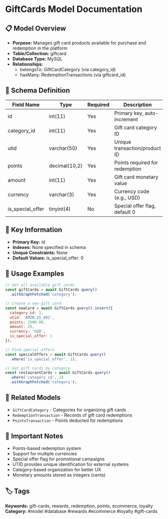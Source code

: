 # GiftCards Model Documentation

## 📋 Model Overview
- **Purpose:** Manages gift card products available for purchase and redemption in the platform
- **Table/Collection:** giftcard
- **Database Type:** MySQL
- **Relationships:** 
  - belongsTo: GiftCardCategory (via category_id)
  - hasMany: RedemptionTransactions (via giftcard_id)

## 🔧 Schema Definition
| Field Name | Type | Required | Description |
|------------|------|----------|-------------|
| id | int(11) | Yes | Primary key, auto-increment |
| category_id | int(11) | Yes | Gift card category ID |
| utid | varchar(50) | Yes | Unique transaction/product ID |
| points | decimal(10,2) | Yes | Points required for redemption |
| amount | int(11) | Yes | Gift card monetary value |
| currency | varchar(3) | Yes | Currency code (e.g., USD) |
| is_special_offer | tinyint(4) | No | Special offer flag, default 0 |

## 🔑 Key Information
- **Primary Key:** id
- **Indexes:** None specified in schema
- **Unique Constraints:** None
- **Default Values:** is_special_offer: 0

## 📝 Usage Examples
```javascript
// Get all available gift cards
const giftCards = await GiftCards.query()
  .withGraphFetched('category');

// Create a new gift card
const newCard = await GiftCards.query().insert({
  category_id: 1,
  utid: 'AMZN_25_001',
  points: 2500.00,
  amount: 25,
  currency: 'USD',
  is_special_offer: 1
});

// Find special offers
const specialOffers = await GiftCards.query()
  .where('is_special_offer', 1);

// Get gift cards by category
const restaurantCards = await GiftCards.query()
  .where('category_id', 2)
  .withGraphFetched('category');
```

## 🔗 Related Models
- `GiftCardCategory` - Categories for organizing gift cards
- `RedemptionTransaction` - Records of gift card redemptions
- `PointsTransaction` - Points deducted for redemptions

## 📌 Important Notes
- Points-based redemption system
- Support for multiple currencies
- Special offer flag for promotional campaigns
- UTID provides unique identification for external systems
- Category-based organization for better UX
- Monetary amounts stored as integers (cents)

## 🏷️ Tags
**Keywords:** gift-cards, rewards, redemption, points, ecommerce, loyalty
**Category:** #model #database #rewards #ecommerce #loyalty #gift-cards